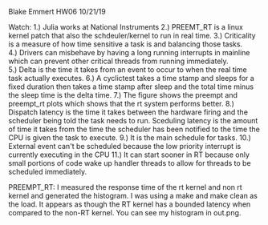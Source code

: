 Blake Emmert
HW06
10/21/19

Watch:
1.) Julia works at National Instruments
2.) PREEMT_RT is a linux kernel patch that also the schdeuler/kernel to run in real time. 
3.) Criticality is a measure of how time sensitive a task is and balancing those tasks.  
4.) Drivers can misbehave by having a long running interrupts in mainline which can prevent other critical threads from running immediately.  
5.) Delta is the time it takes from an event to occur to when the real time task actually executes.
6.) A cyclictest takes a time stamp and sleeps for a fixed duration then takes a time stamp after sleep and the total time minus the sleep time is the delta time.
7.) The figure shows the preempt and preempt_rt plots which shows that the rt system performs better. 
8.) Dispatch latency is the time it takes between the hardware firing and the scheduler being told the task needs to run. Sceduling latency is the amount of time it takes from the time 
the scheduler has been notified to the time the CPU is given the task to execute. 
9.) It is the main schedule for tasks. 
10.) External event can't be scheduled because the low priority interrupt is currently executing in the CPU 
11.) It can start sooner in RT because only small portions of code wake up handler threads to allow for threads to be scheduled immediately. 


PREEMPT_RT:
I measured the response time of the rt kernel and non rt kernel and generated the histogram. I was using a make and make clean as the load. It appears as though the RT kernel has a bounded latency
when compared to the non-RT kernel. You can see my histogram in out.png. 
